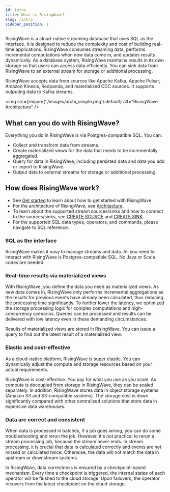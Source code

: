 ```yaml
---
id: intro
title: What is RisingWave?
slug: /intro
sidebar_position: 1
---
```




RisingWave is a cloud-native streaming database that uses SQL as the interface. It is designed to reduce the complexity and cost of building real-time applications. RisingWave consumes streaming data, performs incremental computations when new data come in, and updates results dynamically. As a database system, RisingWave maintains results in its own storage so that users can access data efficiently. You can sink data from RisingWave to an external stream for storage or additional processing.

RisingWave accepts data from sources like Apache Kafka, Apache Pulsar, Amazon Kinesis, Redpanda, and materialized CDC sources. It supports outputing data to Kafka streams.

<img
  src={require('./images/archi_simple.png').default}
  alt="RisingWave Architecture"
/>

## What can you do with RisingWave?

Everything you do in RisingWave is via Postgres-compatible SQL. You can:

* Collect and transform data from streams.
* Create materialized views for the data that needs to be incrementally aggregated.
* Query for data in RisingWave, including persisted data and data you add or import to RisingWave.
* Output data to external streams for storage or additional processing.

## How does RisingWave work?

- See [Get started](Get-Started.md) to learn about how to get started with RisingWave. 
- For the architecture of RisingWave, see [Architecture](Architecture.md).
- To learn about the supported stream sources/sinks and how to connect to the sources/sinks, see [CREATE SOURCE](/sql/commands/create-source.md) and [CREATE SINK](/sql/commands/sql-create-sink.md).
- For the supported SQL data types, operators, and commands, please navigate to SQL reference.


### SQL as the interface

RisingWave makes it easy to manage streams and data. All you need to interact with RisingWave is Postgres-compatible SQL. No Java or Scala codes are needed.

### Real-time results via materialized views

With RisingWave, you define the data you need as materialized views. As new data comes in, RisingWave only performs incremental aggregations as the results for previous events have already been calculated, thus reducing the processing time significantly. To further lower the latency, we optimized the storage processing logic for complex computations and high-concurrency scenarios. Queries can be processed and results can be delivered with low latency even in these demanding circumstances.

Results of materialized views are stored in RisingWave. You can issue a query to find out the latest result of a materialized view.

### Elastic and cost-effective

As a cloud-native platform, RisingWave is super elastic. You can dynamically adjust the compute and storage resources based on your actual requirements.

RisingWave is cost-effective. You pay for what you use as you scale. As compute is decoupled from storage in RisingWave, they can be scaled separately. In addition, RisingWave stores data in object storage systems (Amazon S3 and S3-compatible systems). The storage cost is down significantly compared with other centralized solutions that store data in expensive data warehouses.

### Data are correct and consistent

When data is processed in batches, if a job goes wrong, you can do some troubleshooting and rerun the job. However, it's not practical to rerun a stream processing job, because the stream never ends. In stream processing, it is crucial that data is calculated correctly and events are not missed or calculated twice. Otherwise, the data will not match the data in upstream or downstream systems.

In RisingWave, data correctness is ensured by a checkpoint-based mechanism. Every time a checkpoint is triggered, the internal states of each operator will be flushed to the cloud storage. Upon failovers, the operator recovers from the latest checkpoint on the cloud storage. 


